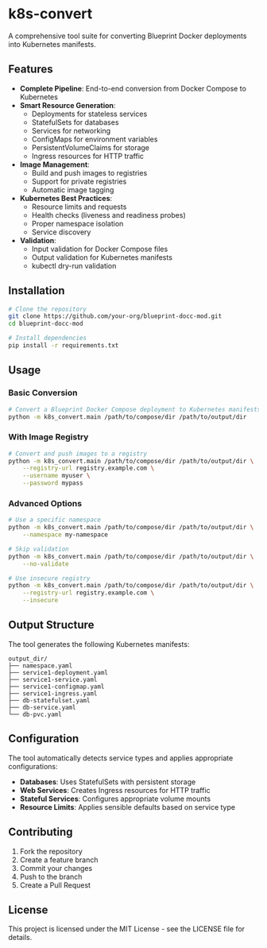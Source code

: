 # k8s-convert

A comprehensive tool suite for converting Blueprint Docker deployments into Kubernetes manifests.

## Features

- **Complete Pipeline**: End-to-end conversion from Docker Compose to Kubernetes
- **Smart Resource Generation**:
  - Deployments for stateless services
  - StatefulSets for databases
  - Services for networking
  - ConfigMaps for environment variables
  - PersistentVolumeClaims for storage
  - Ingress resources for HTTP traffic
- **Image Management**:
  - Build and push images to registries
  - Support for private registries
  - Automatic image tagging
- **Kubernetes Best Practices**:
  - Resource limits and requests
  - Health checks (liveness and readiness probes)
  - Proper namespace isolation
  - Service discovery
- **Validation**:
  - Input validation for Docker Compose files
  - Output validation for Kubernetes manifests
  - kubectl dry-run validation

## Installation

```bash
# Clone the repository
git clone https://github.com/your-org/blueprint-docc-mod.git
cd blueprint-docc-mod

# Install dependencies
pip install -r requirements.txt
```

## Usage

### Basic Conversion

```bash
# Convert a Blueprint Docker Compose deployment to Kubernetes manifests
python -m k8s_convert.main /path/to/compose/dir /path/to/output/dir
```

### With Image Registry

```bash
# Convert and push images to a registry
python -m k8s_convert.main /path/to/compose/dir /path/to/output/dir \
    --registry-url registry.example.com \
    --username myuser \
    --password mypass
```

### Advanced Options

```bash
# Use a specific namespace
python -m k8s_convert.main /path/to/compose/dir /path/to/output/dir \
    --namespace my-namespace

# Skip validation
python -m k8s_convert.main /path/to/compose/dir /path/to/output/dir \
    --no-validate

# Use insecure registry
python -m k8s_convert.main /path/to/compose/dir /path/to/output/dir \
    --registry-url registry.example.com \
    --insecure
```

## Output Structure

The tool generates the following Kubernetes manifests:

```
output_dir/
├── namespace.yaml
├── service1-deployment.yaml
├── service1-service.yaml
├── service1-configmap.yaml
├── service1-ingress.yaml
├── db-statefulset.yaml
├── db-service.yaml
└── db-pvc.yaml
```

## Configuration

The tool automatically detects service types and applies appropriate configurations:

- **Databases**: Uses StatefulSets with persistent storage
- **Web Services**: Creates Ingress resources for HTTP traffic
- **Stateful Services**: Configures appropriate volume mounts
- **Resource Limits**: Applies sensible defaults based on service type

## Contributing

1. Fork the repository
2. Create a feature branch
3. Commit your changes
4. Push to the branch
5. Create a Pull Request

## License

This project is licensed under the MIT License - see the LICENSE file for details. 